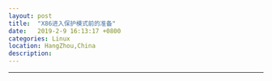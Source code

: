 ```yaml
---
layout: post
title:  "X86进入保护模式前的准备"
date:   2019-2-9 16:13:17 +0800
categories: Linux 
location: HangZhou,China 
description:  
---
```

---

